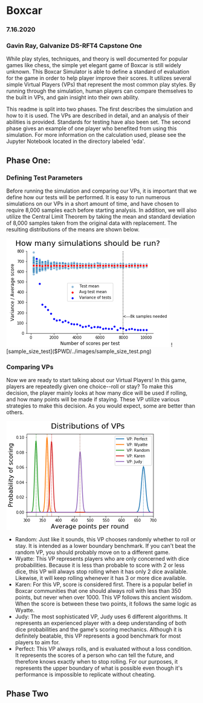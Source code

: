 # Boxcar
### 7.16.2020
### Gavin Ray, Galvanize DS-RFT4 Capstone One


While play styles, techniques, and theory is well documented for popular games like chess, the simple yet elegant game of Boxcar is still widely unknown. This  Boxcar Simulator is able to define a standard of evaluation for the game in order to help player improve their scores. It utilizes several simple Virtual Players (VPs) that represent the most common play styles. By running through the simulation, human players can compare themselves to the built in VPs, and gain insight into their own ability.

This readme is split into two phases. The first describes the simulation and how to it is used. The VPs are described in detail, and an analysis of their abilities is provided. Standards for testing have also been set. The second phase gives an example of one player who benefited from using this simulation. For more information on the calculation used, please see the Jupyter Notebook located in the directory labeled 'eda'. 

## Phase One:

### Defining Test Parameters
Before running the simulation and comparing our VPs, it is important that we define how our tests will be performed. It is easy to run numerous simulations on our VPs in a short amount of time, and have chosen to require 8,000 samples each before starting analysis. In addition, we will also utilize the Central Limit Theorem by taking the mean and standard deviation of 8,000 samples taken from the original data with replacement. The resulting distributions of the means are shown below.

![sim_size_test]($PWD/../images/sim_size_test.png) ![sample_size_test]($PWD/../images/sample_size_test.png)

### Comparing VPs

Now we are ready to start talking about our Virtual Players! In this game, players are repeatedly given one choice--roll or stay? To make this decision, the player mainly looks at how many dice will be used if rolling, and how many points will be made if staying. These VP utilize various strategies to make this decision. As you would expect, some are better than others.

![vp_compare]($PWD/../images/vp_compare.png)

- Random: Just like it sounds, this VP chooses randomly whether to roll or stay. It is intended as a lower boundary benchmark. If you can't beat the random VP, you should probably move on to a different game. 
- Wyatte: This VP represents players who are only concerned with dice probabilities. Because it is less than probable to score with 2 or less dice, this VP will always stop rolling when it has only 2 dice available. Likewise, it will keep rolling whenever it has 3 or more dice available.
- Karen: For this VP, score is considered first. There is a popular belief in Boxcar communities that one should always roll with less than 350 points, but never when over 1000. This VP follows this ancient wisdom. When the score is between these two points, it follows the same logic as Wyatte.
- Judy: The most sophisticated VP, Judy uses 6 different algorithms. It represents an experienced player with a deep understanding of both dice probabilities and the game's scoring mechanics. Although it is definitely beatable, this VP represents a good benchmark for most players to aim for.
- Perfect: This VP always rolls, and is evaluated without a loss condition. It represents the scores of a person who can tell the future, and therefore knows exactly when to stop rolling. For our purposes, it represents the upper boundary of what is possible even though it's performance is impossible to replicate without cheating.

## Phase Two
